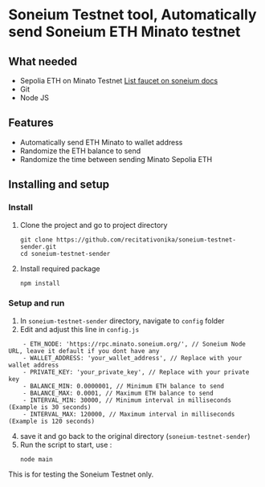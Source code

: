# Soneium Testnet tool, Automatically send Soneium ETH Minato testnet 

## What needed
- Sepolia ETH on Minato Testnet [List faucet on soneium docs](https://docs.soneium.org/docs/builders/tools/faucets)
- Git
- Node JS

## Features

- Automatically send ETH Minato to wallet address
- Randomize the ETH balance to send
- Randomize the time between sending Minato Sepolia ETH


## Installing and setup

### Install
1. Clone the project and go to project directory
   ```
   git clone https://github.com/recitativonika/soneium-testnet-sender.git
   cd soneium-testnet-sender
   ```
2. Install required package
   ```
   npm install
   ```
### Setup and run

1. In `soneium-testnet-sender` directory, navigate to `config` folder
2. Edit and adjust this line in `config.js` 
```
	- ETH_NODE: 'https://rpc.minato.soneium.org/', // Soneium Node URL, leave it default if you dont have any
	- WALLET_ADDRESS: 'your_wallet_address', // Replace with your wallet address
	- PRIVATE_KEY: 'your_private_key', // Replace with your private key
	- BALANCE_MIN: 0.0000001, // Minimum ETH balance to send
	- BALANCE_MAX: 0.0001, // Maximum ETH balance to send
	- INTERVAL_MIN: 30000, // Minimum interval in milliseconds (Example is 30 seconds)
	- INTERVAL_MAX: 120000, // Maximum interval in milliseconds (Example is 120 seconds)
```
4. save it and go back to the original directory (`soneium-testnet-sender`)
5. Run the script to start, use :
    ```
    node main
    ```

This is for testing the Soneium Testnet only.
